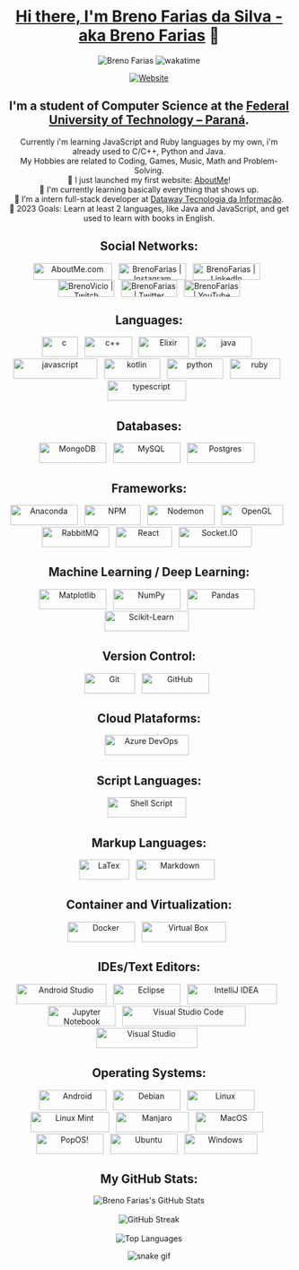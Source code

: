 <div align="center">

# [Hi there, I'm Breno Farias da Silva - aka Breno Farias](https://brenofarias2.wixsite.com/aboutme) 👋

</div>

<p align="center">
  <img src="https://komarev.com/ghpvc/?username=BrenoFariasdaSilva&label=Profile%20views&color=0e75b6&style=flat" alt="Breno Farias" />
  <img src="https://wakatime.com/badge/github/BrenoFariasdaSilva/BrenoFariasdaSilva.svg" alt="wakatime" />
</p>

<p align="center">
  <a href="https://brenofarias2.wixsite.com/aboutme"><img src="https://img.shields.io/website?label=BrenoFarias.AboutMe&style=for-the-badge&url=https%3A%2F%2Fcodestackr.com" alt="Website"></a>
</p>
<div align="center">

## I'm a student of Computer Science at the [Federal University of Technology – Paraná](https://pt.wikipedia.org/wiki/Universidade_Tecnol%C3%B3gica_Federal_do_Paran%C3%A1).
Currently i'm learning JavaScript and Ruby languages by my own, i'm already used to C/C++, Python and Java.  
My Hobbies are related to Coding, Games, Music, Math and Problem-Solving.  
🔭 I just launched my first website: [AboutMe](https://brenofarias2.wixsite.com/aboutme)!  
🌱 I'm currently learning basically everything that shows up.  
👯 I’m a intern full-stack developer at [Dataway Tecnologia da Informação](https://www.linkedin.com/company/datawayti/mycompany/).  
🥅 2023 Goals: Learn at least 2 languages, like Java and JavaScript, and get used to learn with books in English.  
  
## Social Networks:
<div>
<p align="center">
    <a href="https://brenofarias2.wixsite.com/aboutme"><img align="center" alt="AboutMe.com" width="140px" height="30px" src="https://img.shields.io/badge/Google%20Chrome-4285F4?style=for-the-badge&logo=GoogleChrome&logoColor=white" /></a>
    &nbsp;
    <a href="[[instagram]](https://www.instagram.com/brenofdsilva/)"><img align="center" alt="BrenoFarias | Instagram" width="120px" height="30px" src="https://img.shields.io/badge/Instagram-%23E4405F.svg?style=for-the-badge&logo=Instagram&logoColor=white" /></a>
    &nbsp;
    <a href="[[linkedin]](https://www.linkedin.com/in/breno-farias-da-silva-79641698/)"><img align="center" alt="BrenoFarias | LinkedIn" width="120px" height="30px" src="https://img.shields.io/badge/linkedin-%230077B5.svg?style=for-the-badge&logo=linkedin&logoColor=white" /></a>
    &nbsp;
  <a href="https://www.twitch.tv/brenovicio1"><img align="center" alt="BrenoVicio | Twitch" width="100px" height="30px" src="https://img.shields.io/badge/Twitch-%239146FF.svg?style=for-the-badge&logo=Twitch&logoColor=white" /></a>
    &nbsp;
    <a href="[[twitter]](https://twitter.com/BrenoFariasUser)"><img align="center" alt="BrenoFarias | Twitter" width="100px" height="30px" src="https://img.shields.io/badge/Twitter-%231DA1F2.svg?style=for-the-badge&logo=Twitter&logoColor=white" /></a>
    &nbsp;
    <a href="https://www.youtube.com/@brenovicio1/featured"><img align="center" alt="BrenoFarias | YouTube" width="100px" height="30px" src="https://img.shields.io/badge/YouTube-%23FF0000.svg?style=for-the-badge&logo=YouTube&logoColor=white" /></a>
</p>
<div align="center">
  
## Languages:
<div>
  <p align="center">
    <a href="#"><img alt="c" height="36" width="64" src="https://img.shields.io/badge/c-%2300599C.svg?style=for-the-badge&logo=c&logoColor=white"></a>
    &nbsp;
    <a href="#"><img alt="c++" height="36" width="85" src="https://img.shields.io/badge/c++-%2300599C.svg?style=for-the-badge&logo=c%2B%2B&logoColor=white"></a>
    &nbsp;
    <a href="#"><img alt="Elixir" height="36" width="90" src="https://img.shields.io/badge/elixir-%234B275F.svg?style=for-the-badge&logo=elixir&logoColor=white"></a>
    &nbsp;
    <a href="#"><img alt="java" height="36" width="100" src="https://img.shields.io/badge/java-%23ED8B00.svg?style=for-the-badge&logo=openjdk&logoColor=white"></a>
    &nbsp;
    <a href="#"><img alt="javascript" height="36" width="150" src="https://img.shields.io/badge/javascript-%23323330.svg?style=for-the-badge&logo=javascript&logoColor=%23F7DF1E"></a>
    &nbsp;
    <a href="#"><img alt="kotlin" height="36" width="100" src="https://img.shields.io/badge/kotlin-%237F52FF.svg?style=for-the-badge&logo=kotlin&logoColor=white"></a>
    &nbsp;
    <a href="#"><img alt="python" height="36" width="100" src="https://img.shields.io/badge/python-3670A0?style=for-the-badge&logo=python&logoColor=ffdd54"></a>
    &nbsp;
    <a href="#"><img alt="ruby" height="36" width="90" src="https://img.shields.io/badge/ruby-%23CC342D.svg?style=for-the-badge&logo=ruby&logoColor=white"></a>
    &nbsp;
    <a href="#"><img alt="typescript" height="36" width="140" src="https://img.shields.io/badge/typescript-%23007ACC.svg?style=for-the-badge&logo=typescript&logoColor=white"></a>
    &nbsp;
  </p>
</div>

## Databases:
<div>
  <p align="center">
    <a href="#"><img alt="MongoDB" height="36" width="120" src="https://img.shields.io/badge/MongoDB-%234ea94b.svg?style=for-the-badge&logo=mongodb&logoColor=white"></a>
    &nbsp;
    <a href="#"><img alt="MySQL" height="36" width="120" src="https://img.shields.io/badge/mysql-%2300f.svg?style=for-the-badge&logo=mysql&logoColor=white"></a>
    &nbsp;
    <a href="#"><img alt="Postgres" height="36" width="120" src="https://img.shields.io/badge/postgres-%23316192.svg?style=for-the-badge&logo=postgresql&logoColor=white"></a>
    &nbsp;
  </p>
</div>

## Frameworks:
<div>
  <p align="center">
    <a href="#"><img alt="Anaconda" height="36" width="120" src="https://img.shields.io/badge/Anaconda-%2344A833.svg?style=for-the-badge&logo=anaconda&logoColor=white"></a>
    &nbsp;
    <a href="#"><img alt="NPM" height="36" width="100" src="https://img.shields.io/badge/NPM-%23CB3837.svg?style=for-the-badge&logo=npm&logoColor=white"></a>
    &nbsp;
    <a href="#"><img alt="Nodemon" height="36" width="120" src="https://img.shields.io/badge/NODEMON-%23323330.svg?style=for-the-badge&logo=nodemon&logoColor=%BBDEAD"></a>
    &nbsp;
    <a href="#"><img alt="OpenGL" height="36" width="110" src="https://img.shields.io/badge/OpenGL-%23FFFFFF.svg?style=for-the-badge&logo=opengl"></a>
    &nbsp;
    <a href="#"><img alt="RabbitMQ" height="36" width="120" src="https://img.shields.io/badge/Rabbitmq-FF6600?style=for-the-badge&logo=rabbitmq&logoColor=white"></a>
    &nbsp;
    <a href="#"><img alt="React" height="36" width="100" src="https://img.shields.io/badge/react-%2320232a.svg?style=for-the-badge&logo=react&logoColor=%2361DAFB"></a>
    &nbsp;
    <a href="#"><img alt="Socket.IO" height="36" width="130" src="https://img.shields.io/badge/Socket.io-black?style=for-the-badge&logo=socket.io&badgeColor=010101"></a>
    &nbsp;
  </p>
</div>

## Machine Learning / Deep Learning:
<div>
  <p align="center">
    <a href="#"><img alt="Matplotlib" height="36" width="120" src="https://img.shields.io/badge/Matplotlib-%23ffffff.svg?style=for-the-badge&logo=Matplotlib&logoColor=black"></a>
    &nbsp;
    <a href="#"><img alt="NumPy" height="36" width="120" src="https://img.shields.io/badge/numpy-%23013243.svg?style=for-the-badge&logo=numpy&logoColor=white"></a>
    &nbsp;
    <a href="#"><img alt="Pandas" height="36" width="120" src="https://img.shields.io/badge/pandas-%23150458.svg?style=for-the-badge&logo=pandas&logoColor=white"></a>
    &nbsp;
    <a href="#"><img alt="Scikit-Learn" height="36" width="150" src="https://img.shields.io/badge/scikit--learn-%23F7931E.svg?style=for-the-badge&logo=scikit-learn&logoColor=white"></a>
    &nbsp;
  </p>
</div>

## Version Control:
<div>
  <p align="center">
    <a href="#"><img alt="Git" height="36" width="90" src="https://img.shields.io/badge/git-%23F05033.svg?style=for-the-badge&logo=git&logoColor=white"></a>
    &nbsp;
    <a href="#"><img alt="GitHub" height="36" width="120" src="https://img.shields.io/badge/github-%23121011.svg?style=for-the-badge&logo=github&logoColor=white"></a>
    &nbsp;
  </p>
</div>

## Cloud Plataforms:
<div>
  <p align="center">
    <a href="#"><img alt="Azure DevOps" height="36" width="150" src="https://img.shields.io/badge/Azure_DevOps-0078D7?style=for-the-badge&logo=azure-devops&logoColor=white"></a>
    &nbsp;
  </p>
</div>

## Script Languages:
<div>
  <p align="center">
    <a href="#"><img alt="Shell Script" height="36" width="140" src="https://img.shields.io/badge/shell_script-%23121011.svg?style=for-the-badge&logo=gnu-bash&logoColor=white"></a>
    &nbsp;
  </p>
</div>

## Markup Languages:
<div>
  <p align="center">
    <a href="#"><img alt="LaTex" height="36" width="90" src="https://img.shields.io/badge/latex-%23008080.svg?style=for-the-badge&logo=latex&logoColor=white"></a>
    &nbsp;
    <a href="#"><img alt="Markdown" height="36" width="140" src="https://img.shields.io/badge/markdown-%23000000.svg?style=for-the-badge&logo=markdown&logoColor=white"></a>
    &nbsp;
  </p>
</div>

## Container and Virtualization:
<div>
  <p align="center">
    <a href="#"><img alt="Docker" height="36" width="120" src="https://img.shields.io/badge/docker-%230db7ed.svg?style=for-the-badge&logo=docker&logoColor=white"></a>
    &nbsp;
     <a href="#"><img alt="Virtual Box" height="36" width="150" src="https://img.shields.io/badge/VirtualBox-21416b?style=for-the-badge&logo=VirtualBox&logoColor=white"></a>
    &nbsp;
  </p>
</div>

## IDEs/Text Editors:
<div>
  <p align="center">
    <a href="#"><img alt="Android Studio" height="36" width="160" src="https://img.shields.io/badge/Android%20Studio-3DDC84.svg?style=for-the-badge&logo=android-studio&logoColor=white"></a>
    &nbsp;
    <a href="#"><img alt="Eclipse" height="36" width="120" src="https://img.shields.io/badge/Eclipse-FE7A16.svg?style=for-the-badge&logo=Eclipse&logoColor=white"></a>
    &nbsp;
    <a href="#"><img alt="IntelliJ IDEA" height="36" width="160" src="https://img.shields.io/badge/IntelliJIDEA-000000.svg?style=for-the-badge&logo=intellij-idea&logoColor=white"></a>
    &nbsp;
    <a href="#"><img alt="Jupyter Notebook" height="36" width="120" src="https://img.shields.io/badge/jupyter-%23FA0F00.svg?style=for-the-badge&logo=jupyter&logoColor=white"></a>
    &nbsp;
    <a href="#"><img alt="Visual Studio Code" height="36" width="220" src="https://img.shields.io/badge/Visual%20Studio%20Code-0078d7.svg?style=for-the-badge&logo=visual-studio-code&logoColor=white"></a>
    &nbsp;
    <a href="#"><img alt="Visual Studio" height="36" width="180" src="https://img.shields.io/badge/Visual%20Studio-5C2D91.svg?style=for-the-badge&logo=visual-studio&logoColor=white"></a>
    &nbsp;
  </p>
</div>

## Operating Systems:
<div>
  <p align="center">
    <a href="#"><img alt="Android" height="36" width="120" src="https://img.shields.io/badge/Android-3DDC84?style=for-the-badge&logo=android&logoColor=white"></a>
    &nbsp;
    <a href="#"><img alt="Debian" height="36" width="120" src="https://img.shields.io/badge/Debian-D70A53?style=for-the-badge&logo=debian&logoColor=white"></a>
    &nbsp;
    <a href="#"><img alt="Linux" height="36" width="120" src="https://img.shields.io/badge/Linux-FCC624?style=for-the-badge&logo=linux&logoColor=black"></a>
    &nbsp;
    <a href="#"><img alt="Linux Mint" height="36" width="140" src="https://img.shields.io/badge/Linux%20Mint-87CF3E?style=for-the-badge&logo=Linux%20Mint&logoColor=white"></a>
    &nbsp;
    <a href="#"><img alt="Manjaro" height="36" width="130" src="https://img.shields.io/badge/Manjaro-35BF5C?style=for-the-badge&logo=Manjaro&logoColor=white"></a>
    &nbsp;
    <a href="#"><img alt="MacOS" height="36" width="120" src="https://img.shields.io/badge/mac%20os-000000?style=for-the-badge&logo=macos&logoColor=F0F0F0"></a>
    &nbsp;
    <a href="#"><img alt="PopOS!" height="36" width="120" src="https://img.shields.io/badge/Pop!_OS-48B9C7?style=for-the-badge&logo=Pop!_OS&logoColor=white"></a>
    &nbsp;
    <a href="#"><img alt="Ubuntu" height="36" width="120" src="https://img.shields.io/badge/Ubuntu-E95420?style=for-the-badge&logo=ubuntu&logoColor=white"></a>
    &nbsp;
    <a href="#"><img alt="Windows" height="36" width="130" src="https://img.shields.io/badge/Windows-0078D6?style=for-the-badge&logo=windows&logoColor=white"></a>
    &nbsp;
  </p>
</div>
  
## My GitHub Stats:  
<div align="center">
    <img align="center" alt="Breno Farias's GitHub Stats" src="https://github-readme-stats.vercel.app/api?username=BrenoFariasdaSilva&show_icons=true&hide_border=true&count_private=true&theme=tokyonight&card_width=500" />
    <br /><br />
    <img alt="GitHub Streak" src="http://github-readme-streak-stats.herokuapp.com?user=BrenoFariasdaSilva&theme=black-ice" />
    <br /><br />
    <img alt="Top Languages" src="https://github-readme-stats.vercel.app/api/top-langs/?username=brenofariasdasilva&layout=compact&langs_count=10&bg_color=000000&text_color=ffffff&card_width=500&align=center" />
 </div>

![snake gif](https://github.com/BrenoFariasdaSilva/BrenoFariasdaSilva/blob/output/github-contribution-grid-snake.gif)


